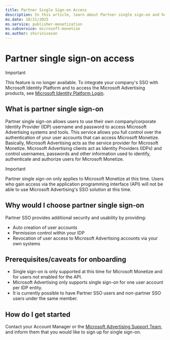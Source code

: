 ```yaml
---
title: Partner Single Sign-on Access
description: In this article, learn about Partner single sign-on and how it works.
ms.date: 10/21/2025
ms.service: publisher-monetization
ms.subservice: microsoft-monetize
ms.author: shsrinivasan
---
```


# Partner single sign-on access

> [!IMPORTANT]
> This feature is no longer available. To integrate your company's SSO with Microsoft Identity Platform and to access the Microsoft Advertising products, see [Microsoft Identity Platform Login](microsoft-identity-platform-login.md).

## What is partner single sign-on

Partner single sign-on allows users to use their own company/corporate Identity Provider (IDP) username and password to access Microsoft Advertising systems and tools. This service allows you full control over the authentication of your user accounts that can access Microsoft Monetize. Basically, Microsoft Advertising acts as the service provider for Microsoft Monetize. Microsoft Advertising clients act as Identity Providers (IDPs) and control usernames, passwords and other information used to identify, authenticate and authorize users for Microsoft Monetize.

> [!IMPORTANT]
> Partner single sign-on only applies to Microsoft Monetize at this time. Users who gain access via the application programming interface (API) will not be able to use Microsoft Advertising's SSO solution at this time.

## Why would I choose partner single sign-on

Partner SSO provides additional security and usability by providing:

- Auto creation of user accounts
- Permission control within your IDP
- Revocation of user access to Microsoft Advertising accounts via your own systems

## Prerequisites/caveats for onboarding

- Single sign-on is only supported at this time for Microsoft Monetize and for users not enabled for the API.
- Microsoft Advertising only supports single sign-on for one user account per IDP entity.
- It is currently possible to have Partner SSO users and non-partner SSO users under the same member.

## How do I get started

Contact your Account Manager or the [Microsoft Advertising Support Team](https://support.ads.microsoft.com), and inform them that you would like to sign up for single sign-on.

